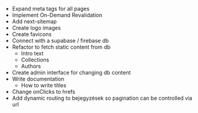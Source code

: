 - Expand meta tags for all pages
- Implement On-Demand Revalidation
- Add next-sitemap
- Create logo images
- Create favicons
- Connect with a supabase / firebase db
- Refactor to fetch static content from db
  - Intro text
  - Collections
  - Authors
- Create admin interface for changing db content
- Write documentation
  - How to write titles
- Change onClicks to hrefs
- Add dynamic routing to bejegyzések so pagination can be controlled via url
